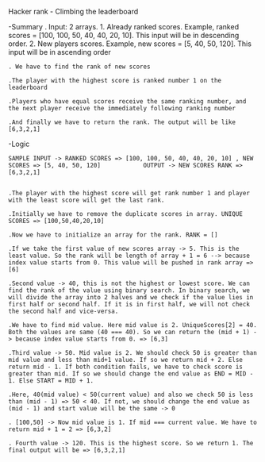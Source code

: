 Hacker rank - Climbing the leaderboard

-Summary
	. Input: 2 arrays. 
		1. Already ranked scores. Example, ranked scores = [100, 100, 50, 40, 40, 20, 10]. This input will be in descending order.
		2. New players scores. Example, new scores = [5, 40, 50, 120]. This input will be in ascending order

	. We have to find the rank of new scores

	.The player with the highest score is ranked number 1 on the leaderboard

	.Players who have equal scores receive the same ranking number, and the next player receive the immediately following ranking number

	.And finally we have to return the rank. The output will be like [6,3,2,1]


-Logic

	SAMPLE INPUT -> RANKED SCORES => [100, 100, 50, 40, 40, 20, 10] , NEW SCORES => [5, 40, 50, 120]            OUTPUT -> NEW SCORES RANK => [6,3,2,1]

		
	.The player with the highest score will get rank number 1 and player with the least score will get the last rank. 

	.Initially we have to remove the duplicate scores in array. UNIQUE SCORES => [100,50,40,20,10]

	.Now we have to initialize an array for the rank. RANK = []
	
	.If we take the first value of new scores array -> 5. This is the least value. So the rank will be length of array + 1 = 6 --> because index value starts from 0. This value will be pushed in rank array => [6]

	.Second value -> 40, this is not the highest or lowest score. We can find the rank of the value using binary search. In binary search, we will divide the array into 2 halves and we check if the value lies in first half or second half. If it is in first half, we will not check the second half and vice-versa.

	.We have to find mid value. Here mid value is 2. UniqueScores[2] = 40. Both the values are same (40 === 40). So we can return the (mid + 1) -> because index value starts from 0. => [6,3]

	.Third value -> 50. Mid value is 2. We should check 50 is greater than mid value and less than mid+1 value. If so we return mid + 2. Else return mid - 1. If both condition fails, we have to check score is greater than mid. If so we should change the end value as END = MID - 1. Else START = MID + 1.

	.Here, 40(mid value) < 50(current value) and also we check 50 is less than (mid - 1) => 50 < 40. If not, we should change the end value as (mid - 1) and start value will be the same -> 0

	. [100,50] -> Now mid value is 1. If mid === current value. We have to return mid + 1 = 2 => [6,3,2]

	. Fourth value -> 120. This is the highest score. So we return 1. The final output will be => [6,3,2,1]